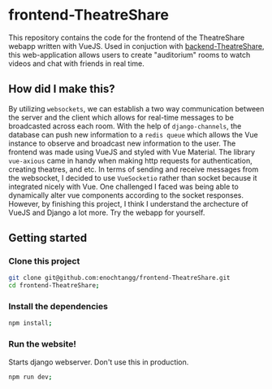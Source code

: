 # frontend-TheatreShare

This repository contains the code for the frontend of the TheatreShare webapp written with VueJS. 
Used in conjuction with [backend-TheatreShare](https://github.com/enochtangg/backend-TheatreShare), 
this web-application allows users to create "auditorium" rooms to watch videos and chat with friends in real time.

## How did I make this?

By utilizing `websockets`, we can establish a two way communication between the server and the client which
allows for real-time messages to be broadcasted across each room. With the help of `django-channels`, the database
can push new information to a `redis queue` which allows the Vue instance to observe and broadcast new information 
to the user. The frontend was made using VueJS and styled with Vue Material. The library `vue-axious` came in handy when making http requests for authentication, creating theatres, and etc. In terms of sending and receive messages from the websocket, I decided to use `VueSocketio` rather than socket because it integrated nicely with Vue. One challenged I
faced was being able to dynamically alter vue components according to the socket responses. However, by finishing this project, I think I understand the archecture of VueJS and Django a lot more. Try the webapp for yourself.

## Getting started

### Clone this project

```bash
git clone git@github.com:enochtangg/frontend-TheatreShare.git
cd frontend-TheatreShare;
```

### Install the dependencies

```bash
npm install;
```

### Run the website!

Starts django webserver. Don't use this in production.

```bash
npm run dev;
```
